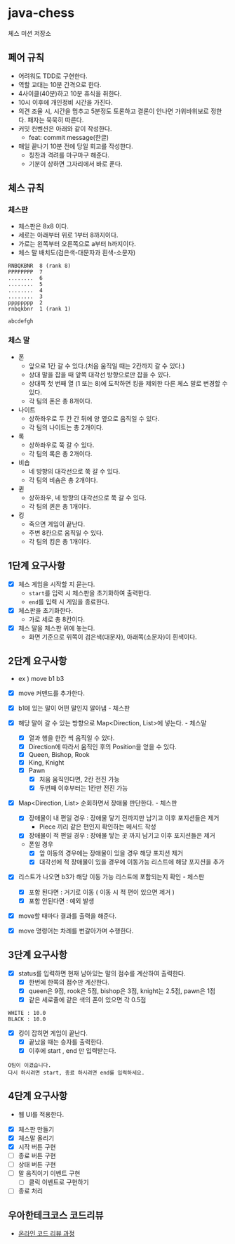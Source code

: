 # java-chess

체스 미션 저장소

## 페어 규칙
- 어려워도 TDD로 구현한다.
- 역할 교대는 10분 간격으로 한다.
- 4사이클(40분)하고 10분 휴식을 취한다.
- 10시 이후에 개인정비 시간을 가진다.
- 의견 조율 시, 시간을 멈추고 5분정도 토론하고 결론이 안나면 가위바위보로 정한다. 패자는 묵묵히 따른다.
- 커밋 컨벤션은 아래와 같이 작성한다.
    - feat: commit message(한글)
- 매일 끝나기 10분 전에 당일 회고를 작성한다.
    - 칭찬과 격려를 마구마구 해준다.
    - 기분이 상하면 그자리에서 바로 푼다.

## 체스 규칙

### 체스판
- 체스판은 8x8 이다.
- 세로는 아래부터 위로 1부터 8까지이다.
- 가로는 왼쪽부터 오른쪽으로 a부터 h까지이다.
- 체스 말 배치도(검은색-대문자과 흰색-소문자)
~~~
RNBQKBNR  8 (rank 8)
PPPPPPPP  7
........  6
........  5
........  4
........  3
pppppppp  2
rnbqkbnr  1 (rank 1)

abcdefgh
~~~
### 체스 말
- 폰
  - 앞으로 1칸 갈 수 있다.(처음 움직일 때는 2칸까지 갈 수 있다.)
  - 상대 말을 잡을 때 앞쪽 대각선 방향으로만 잡을 수 있다.
  - 상대쪽 첫 번째 열 (1 또는 8)에 도착하면 킹을 제외한 다른 체스 말로 변경할 수 있다.
  - 각 팀의 폰은 총 8개이다.
- 나이트
  - 상하좌우로 두 칸 간 뒤에 양 옆으로 움직일 수 있다.
  - 각 팀의 나이트는 총 2개이다.
- 록
  - 상하좌우로 쭉 갈 수 있다.
  - 각 팀의 록은 총 2개이다.
- 비숍
  - 네 방향의 대각선으로 쭉 갈 수 있다.
  - 각 팀의 비숍은 총 2개이다.
- 퀸
  - 상하좌우, 네 방향의 대각선으로 쭉 갈 수 있다.
  - 각 팀의 퀸은 총 1개이다.
- 킹
  - 죽으면 게임이 끝난다.
  - 주변 8칸으로 움직일 수 있다.
  - 각 팀의 킹은 총 1개이다.

## 1단계 요구사항
- [x] 체스 게임을 시작할 지 묻는다.
  - `start`를 입력 시 체스판을 초기화하여 출력한다.
  - `end`를 입력 시 게임을 종료한다.
- [x] 체스판을 초기화한다.
  - 가로 세로 총 8칸이다.
- [x] 체스 말을 체스판 위에 놓는다.
  - 화면 기준으로 위쪽이 검은색(대문자), 아래쪽(소문자)이 흰색이다.


## 2단계 요구사항
- ex ) move b1 b3
- [x] move 커맨드를 추가한다.
- [x] b1에 있는 말이 어떤 말인지 알아냄 - 체스판
- [x] 해당 말이 갈 수 있는 방향으로 Map<Direction, List<Poistion>>에 넣는다. - 체스말
  - [x] 열과 행을 한칸 씩 움직일 수 있다.
  - [x] Direction에 따라서 움직인 후의 Position을 얻을 수 있다.
  - [x] Queen, Bishop, Rook
  - [x] King, Knight
  - [x] Pawn
    - [x] 처음 움직인다면, 2칸 전진 가능
    - [x] 두번째 이후부터는 1칸만 전진 가능
- [x] Map<Direction, List<Poistion>> 순회하면서 장애물 판단한다. - 체스판
  - [x] 장애물이 내 편일 경우 : 장애물 닿기 전까지만 남기고 이후 포지션들은 제거
    - Piece 끼리 같은 편인지 확인하는 메서드 작성 
  - [x] 장애물이 적 편일 경우 : 장애물 닿는 곳 까지 남기고 이후 포지션들은 제거
  - 폰일 경우 
    - [x] 앞 이동의 경우에는 장애물이 있을 경우 해당 포지션 제거
    - [x] 대각선에 적 장애물이 있을 경우에 이동가능 리스트에 해당 포지션을 추가
- [x] 리스트가 나오면 b3가 해당 이동 가능 리스트에 포함되는지 확인 - 체스판
  - [x] 포함 된다면 : 거기로 이동 ( 이동 시 적 편이 있으면 제거 )
  - [x] 포함 안된다면 : 예외 발생
- [x] move할 때마다 결과를 출력을 해준다.
- [x] move 명령어는 차례를 번갈아가며 수행한다. 


## 3단계 요구사항
- [x] status를 입력하면 현재 남아있는 말의 점수를 계산하여 출력한다.
  - [x] 한번에 한쪽의 점수만 계산한다.
  - [x] queen은 9점, rook은 5점, bishop은 3점, knight는 2.5점, pawn은 1점
  - [x] 같은 세로줄에 같은 색의 폰이 있으면 각 0.5점
```
WHITE : 10.0
BLACK : 10.0
```

- [x] 킹이 잡히면 게임이 끝난다.
  - [x] 끝났을 때는 승자를 출력한다.
  - [x] 이후에 start , end 만 입력받는다.

```
O팀이 이겼습니다.
다시 하시려면 start, 종료 하시려면 end를 입력하세요.
```


## 4단계 요구사항
- 웹 UI를 적용한다.
- [x] 체스판 만들기
- [x] 체스말 올리기
- [x] 시작 버튼 구현
- [ ] 종료 버튼 구현
- [ ] 상태 버튼 구현
- [ ] 말 움직이기 이벤트 구현
  - [ ] 클릭 이벤트로 구현하기
- [ ] 종료 처리

## 우아한테크코스 코드리뷰

- [온라인 코드 리뷰 과정](https://github.com/woowacourse/woowacourse-docs/blob/master/maincourse/README.md)
